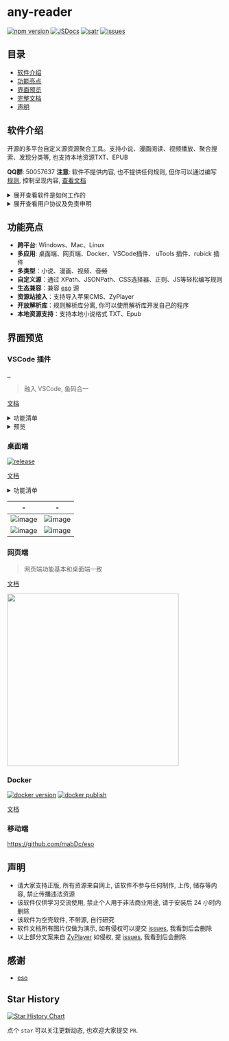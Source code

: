 # any-reader

[![npm version][npm-version-src]][npm-version-href]
[![JSDocs][jsdocs-src]][jsdocs-href]
[![satr][satr-src]][satr-href]
[![issues][issues-src]][issues-href]

## 目录

- [软件介绍](#软件介绍)
- [功能亮点](#功能亮点)
- [界面预览](#界面预览)
- [完整文档](https://aooiuu.github.io/any-reader/)
- [声明](#声明)

## 软件介绍

开源的多平台自定义源资源聚合工具。支持小说、漫画阅读、视频播放、聚合搜索、发现分类等, 也支持本地资源TXT、EPUB

**QQ群**: 50057637
**注意**: 软件不提供内容, 也不提供任何规则, 但你可以通过编写 [规则](https://aooiuu.github.io/any-reader/rule/), 控制呈现内容, [查看文档](https://aooiuu.github.io/any-reader/)

<details>
<summary>展开查看软件是如何工作的</summary>

通过编写规则, 把不同的来源的数据以相同的格式呈现, 以达到聚合搜索、查看的的目的。

类似 RSSHub 把数据输出为标准的 RSS 格式, AnyReader 通过编写规则把格式输出为 章节列表、内容、搜索、分类等统一格式

规则由 XPath、JSONPath、CSS选择器、正则、JS脚本等组合而成。

XPath、JSONPath、CSS选择器、正则让规则编写更简洁, 而 JS 脚本让规则编写更自由。

内容类型目前分为小说、漫画、视频、音频、RSS、游戏。根据不同的内容类型呈现不同的查看页面。

注意: 软件仅供个人学习交流之用，24小时内请自觉卸载，勿作商业用途。软件不提供内容, 也不提供任何规则。

</details>

<details>
<summary>展开查看用户协议及免责申明</summary>

1. 若您不同意本声明的任何内容，请您立即停止使用本软件。一旦您开始使用本软件产品和服务，则表示您已同意本声明的所有内容。
2. 本软件仅供个人学习、研究和技术交流使用，仅提供展示功能，所有数据资源均由用户自身制作提供，包括但不限于小说、漫画、视频网站、媒体分享站点等。本软件无法控制这些资源的合法性、准确性、完整性或可用性，因此不对资源内容的真实性、合法性或适用性负责。
3. 由于数据源为用户自行制作，我们在此特别提醒, 视频或弹幕中可能出现的任何第三方广告、产品推广信息等相关内容，均系第三方(含用户)行为植入，非本软件策划或添加。请您在体验过程中保持警惕，对这类信息的真实性及合法性进行自主甄别，如用户遇诈骗因此产生的损失，本平台不承担任何责任。
4. 本软件仅使用Iframe嵌入多家视频平台网站内容, 对于用户在使用本软件过程中对如上网站进行的任何操作，本软件不承担任何责任。
5. 为遵守网络安全法的内容审核要求，本软件不提供弹幕发送服务。关于弹幕展示，受限于本地性能未做数据清理，可能存在不良言论，请勿相信因此引起非必的要麻烦。同时如果用户通过任何渠道发表不良言论行为，该行为与本软件无关。我们呼吁用户文明用语，共同维护网络健康环境。
6. 您在使用本软件时需自行负责所有操作和使用结果。本软件不对您通过使用本软件获取的任何内容负责，包括但不限于媒体资源的准确性、版权合规性、完整性、安全性和可用性。对于任何因使用本软件导致的损失、损害或法律纠纷，不承担任何责任。
7. 您在使用本软件时必须遵守您所在国家/地区的相关法律法规，禁止使用本软件进行任何违反法律法规的活动，包括但不限于制作、上传、传播、存储任何违法、侵权、淫秽、诽谤、恶意软件等内容。如您违反相关法律法规，需自行承担法律责任。
8. 本免责声明适用于本软件的所有用户。本软件保留随时修改、更新本声明的权利，并以Github Readme、软件更新等形式通知用户。请您定期查阅并遵守最新的免责声明。

</details>

## 功能亮点

- **跨平台**: Windows、Mac、Linux
- **多应用**: 桌面端、网页端、Docker、VSCode插件、 uTools 插件、rubick 插件
- **多类型**：小说、漫画、视频、~~音频~~
- **自定义源**：通过 XPath、JSONPath、CSS选择器、正则、JS等轻松编写规则
- **生态兼容**：兼容 [eso](https://github.com/mabDc/eso) 源
- **资源站接入**：支持导入苹果CMS、ZyPlayer
- **开放解析库**：规则解析库分离, 你可以使用解析库开发自己的程序
- **本地资源支持**：支持本地小说格式 TXT、Epub

## 界面预览

### VSCode 插件

<p align="left">
  <a href="https://marketplace.visualstudio.com/items?itemName=aooiu.any-reader">
    <img
      src="https://img.shields.io/visual-studio-marketplace/v/aooiu.any-reader"
      alt=""
    />
  </a>
  <a href="https://marketplace.visualstudio.com/items?itemName=aooiu.any-reader">
    <img
      src="https://img.shields.io/visual-studio-marketplace/d/aooiu.any-reader"
      alt=""
    />
  </a>
    <a href="https://marketplace.visualstudio.com/items?itemName=aooiu.any-reader">
    <img
      src="https://img.shields.io/visual-studio-marketplace/i/aooiu.any-reader"
      alt=""
    />
  </a>
</p>

> 融入 VSCode, 鱼码合一

[文档](https://aooiuu.github.io/any-reader/vsc/)

<details>
<summary>功能清单</summary>

- [x] 本地小说阅读
  - [x] txt格式
  - [x] epub格式
  - [x] 小说章节识别
- [x] 在线小说阅读
- [x] 自定义书源规则
- [x] 自定义热键
- [x] 漫画
- [x] 游戏
- [x] 聚合搜索
- [x] 发现页分类排行榜
- [x] 侧边栏阅读(可拖动到底部)
- [x] 收藏
- [x] 历史记录
- [x] 支持编辑器直接打开 epub 文件

</details>

<details>
<summary>预览</summary>

|                                                搜索                                                 |                                              章节列表                                               |
| :-------------------------------------------------------------------------------------------------: | :-------------------------------------------------------------------------------------------------: |
| ![image](https://github.com/aooiuu/any-reader/assets/28108111/f134196b-2943-4d91-937c-159940a44014) | ![image](https://github.com/aooiuu/any-reader/assets/28108111/ec23778a-d024-44a3-acfc-5d073aea3e8f) |
|                                              文字阅读                                               |                                              漫画阅读                                               |
| ![image](https://github.com/aooiuu/any-reader/assets/28108111/f331f5c9-3865-4bb2-a6e2-4c98ff0794ae) | ![image](https://github.com/aooiuu/any-reader/assets/28108111/41c0b214-c066-4b30-a3c4-02e4ab073440) |
|                                                设置                                                 |                                                                                                     |
| ![image](https://github.com/aooiuu/any-reader/assets/28108111/ad15fc5b-1d74-4298-a137-5c615fe6cbe8) |                                                                                                     |

</details>

### 桌面端

[![release](https://img.shields.io/github/downloads/aooiuu/any-reader/total)](https://github.com/aooiuu/any-reader/releases)

[文档](https://aooiuu.github.io/any-reader/desktop/)

<details>
<summary>功能清单</summary>

- [x] 本地小说阅读
  - [x] txt格式
  - [x] epub格式
  - [x] 小说章节识别
- [x] 在线小说阅读
- [x] 自定义书源规则
- [x] 自定义热键
- [x] 漫画
- [x] 视频
- [x] 聚合搜索
- [x] 发现页分类排行榜
- [x] 收藏
- [x] 历史记录

</details>

|                                                  -                                                  |                                                  -                                                  |
| :-------------------------------------------------------------------------------------------------: | :-------------------------------------------------------------------------------------------------: |
| ![image](https://github.com/aooiuu/any-reader/assets/28108111/bf5b9edf-8b1e-4db5-adfb-1b1300f57a4a) | ![image](https://github.com/aooiuu/any-reader/assets/28108111/3d001367-ff2d-4339-a617-0700b492f601) |
| ![image](https://github.com/aooiuu/any-reader/assets/28108111/1e8fcb4e-2ca5-49a9-ba7e-d5c7ac19856b) | ![image](https://github.com/aooiuu/any-reader/assets/28108111/a732f2ce-452e-4525-8059-7e1938fcbe01) |

### 网页端

> 网页端功能基本和桌面端一致

[文档](https://aooiuu.github.io/any-reader/browser/)

 <img src="https://github.com/aooiuu/any-reader/assets/28108111/6166cc3e-f5e5-42ca-a616-5e30157f6c89" width="400"/>

### Docker

[![docker version](https://img.shields.io/docker/v/aooiu/any-reader)](https://hub.docker.com/r/aooiu/any-reader)
[![docker publish](https://img.shields.io/docker/pulls/aooiu/any-reader?label=docker%20pulls&logo=docker&style=flat-square)](https://hub.docker.com/r/aooiu/any-reader)

[文档](https://aooiuu.github.io/any-reader/docker/)

### 移动端

https://github.com/mabDc/eso

## 声明

- 请大家支持正版, 所有资源来自网上, 该软件不参与任何制作, 上传, 储存等内容, 禁止传播违法资源
- 该软件仅供学习交流使用, 禁止个人用于非法商业用途, 请于安装后 24 小时内删除
- 该软件为空壳软件, 不带源, 自行研究
- 软件文档所有图片仅做为演示, 如有侵权可以提交 [issues](https://github.com/aooiuu/any-reader/issues), 我看到后会删除
- 以上部分文案来自 [ZyPlayer](https://github.com/Hiram-Wong/ZyPlayer/blob/main/README.md) 如侵权, 提 [issues](https://github.com/aooiuu/any-reader/issues), 我看到后会删除

## 感谢

- [eso](https://github.com/mabDc/eso)

## Star History

[![Star History Chart](https://api.star-history.com/svg?repos=aooiuu/any-reader&type=Date)](https://star-history.com/#aoouuu/any-reade&aooiuu/any-reader&Date)

点个 `star` 可以关注更新动态, 也欢迎大家提交 `PR`.

<!-- Badges -->

[vsc-src]: https://img.shields.io/visual-studio-marketplace/v/aooiu.any-reader
[vsc-href]: https://marketplace.visualstudio.com/items?itemName=aooiu.any-reader
[npm-version-src]: https://img.shields.io/npm/v/@any-reader/core?style=flat&colorA=18181B&colorB=F0DB4F
[npm-version-href]: https://npmjs.com/package/@any-reader/core
[jsdocs-src]: https://img.shields.io/badge/jsDocs.io-reference-18181B?style=flat&colorA=18181B&colorB=F0DB4F
[jsdocs-href]: https://www.jsdocs.io/package/@any-reader/core
[satr-src]: https://img.shields.io/github/stars/aooiuu/any-reader
[satr-href]: https://github.com/aooiuu/any-reader
[issues-src]: https://img.shields.io/github/issues/aooiuu/any-reader
[issues-href]: https://github.com/aooiuu/any-reader
